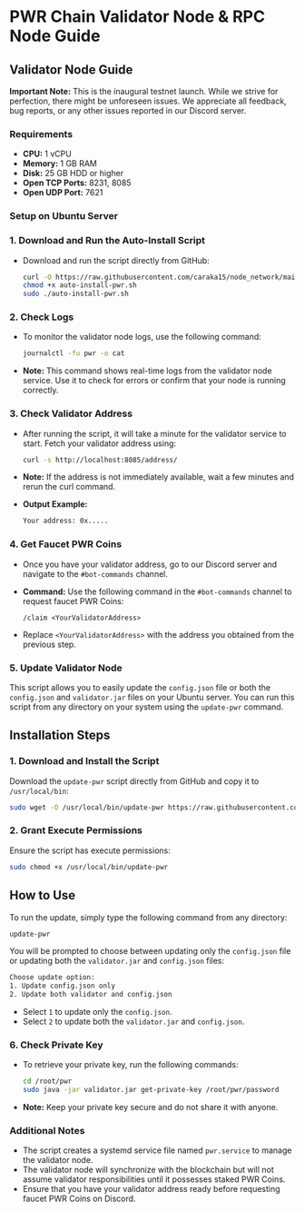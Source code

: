 # PWR Chain Validator Node & RPC Node Guide

## Validator Node Guide

**Important Note:** This is the inaugural testnet launch. While we strive for perfection, there might be unforeseen issues. We appreciate all feedback, bug reports, or any other issues reported in our Discord server.

### Requirements

- **CPU:** 1 vCPU
- **Memory:** 1 GB RAM
- **Disk:** 25 GB HDD or higher
- **Open TCP Ports:** 8231, 8085
- **Open UDP Port:** 7621

### Setup on Ubuntu Server

### 1. Download and Run the Auto-Install Script

- Download and run the script directly from GitHub:

  ```bash
  curl -O https://raw.githubusercontent.com/caraka15/node_network/main/pwr/auto-install-pwr.sh
  chmod +x auto-install-pwr.sh
  sudo ./auto-install-pwr.sh
  ```

### 2. Check Logs

- To monitor the validator node logs, use the following command:

  ```bash
  journalctl -fu pwr -o cat
  ```

- **Note:** This command shows real-time logs from the validator node service. Use it to check for errors or confirm that your node is running correctly.

### 3. Check Validator Address

- After running the script, it will take a minute for the validator service to start. Fetch your validator address using:

  ```bash
  curl -s http://localhost:8085/address/
  ```

- **Note:** If the address is not immediately available, wait a few minutes and rerun the curl command.

- **Output Example:**

  ```bash
  Your address: 0x.....
  ```

### 4. Get Faucet PWR Coins

- Once you have your validator address, go to our Discord server and navigate to the `#bot-commands` channel.

- **Command:** Use the following command in the `#bot-commands` channel to request faucet PWR Coins:

  ```plaintext
  /claim <YourValidatorAddress>
  ```

- Replace `<YourValidatorAddress>` with the address you obtained from the previous step.

### 5. Update Validator Node

This script allows you to easily update the `config.json` file or both the `config.json` and `validator.jar` files on your Ubuntu server. You can run this script from any directory on your system using the `update-pwr` command.

## Installation Steps

### 1. Download and Install the Script

Download the `update-pwr` script directly from GitHub and copy it to `/usr/local/bin`:

```bash
sudo wget -O /usr/local/bin/update-pwr https://raw.githubusercontent.com/caraka15/node_network/main/update-pwr.sh
```

### 2. Grant Execute Permissions

Ensure the script has execute permissions:

```bash
sudo chmod +x /usr/local/bin/update-pwr
```

## How to Use

To run the update, simply type the following command from any directory:

```bash
update-pwr
```

You will be prompted to choose between updating only the `config.json` file or updating both the `validator.jar` and `config.json` files:

```bash
Choose update option:
1. Update config.json only
2. Update both validator and config.json
```

- Select `1` to update only the `config.json`.
- Select `2` to update both the `validator.jar` and `config.json`.

### 6. Check Private Key

- To retrieve your private key, run the following commands:

  ```bash
  cd /root/pwr
  sudo java -jar validator.jar get-private-key /root/pwr/password
  ```

- **Note:** Keep your private key secure and do not share it with anyone.

### Additional Notes

- The script creates a systemd service file named `pwr.service` to manage the validator node.
- The validator node will synchronize with the blockchain but will not assume validator responsibilities until it possesses staked PWR Coins.
- Ensure that you have your validator address ready before requesting faucet PWR Coins on Discord.
